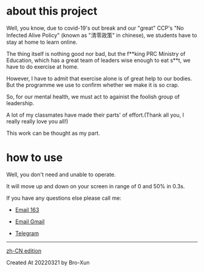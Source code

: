 # about this project

Well, you know, due to covid-19's out break and our "great" CCP's "No Infected Alive Policy" (known as "清零政策" in chinese), we students have to stay at home to learn online.

The thing itself is nothing good nor bad, but the f\*\*king PRC Ministry of Education, which has a great team of leaders wise enough to eat s\*\*t, we have to do exercise at home.

However, I have to admit that exercise alone is of great help to our bodies. But the programme we use to confirm whether we make it is so crap.

So, for our mental health, we must act to againist the foolish group of leadership. 

A lot of my classmates have made their parts' of effort.(Thank all you, I really really love you all!)

This work can be thought as my part.

# how to use

Well, you don't need and unable to operate.

It will move up and down on your screen in range of 0 and 50% in 0.3s.

If you have any questions else please call me:

- [Email 163](mailto:ztzylf12345@163.com)

- [Email Gmail](mailto:ztzylf12345@gmail.com)

- [Telegram](https://t.me/Bro-Xun)

---
[zh-CN edition](readme-zh.md)

Created At 20220321 by Bro-Xun
